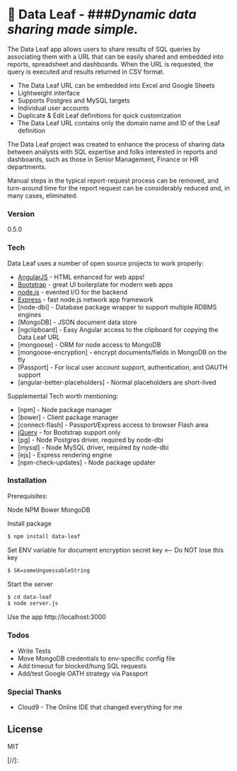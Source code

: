 # :herb: Data Leaf - ###*_Dynamic data sharing made simple._*

The Data Leaf app allows users to share results of SQL queries by associating them with a URL that can be easily shared and embedded into reports, spreadsheet and dashboards. When the URL is requested, the query is executed and results returned in CSV format.

  - The Data Leaf URL can be embedded into Excel and Google Sheets
  - Lightweight interface
  - Supports Postgres and MySQL targets
  - Individual user accounts
  - Duplicate & Edit Leaf definitions for quick customization
  - The Data Leaf URL contains only the domain name and ID of the Leaf definition

The Data Leaf project was created to enhance the process of sharing data between analysts with SQL expertise and folks interested in reports and dashboards, such as those in Senior Management, Finance or HR departments.

Manual steps in the typical report-request process can be removed, and turn-around time for the report request can be considerably reduced and, in many cases, eliminated.

### Version
0.5.0

### Tech

Data Leaf uses a number of open source projects to work properly:

* [AngularJS] - HTML enhanced for web apps!
* [Bootstrap] - great UI boilerplate for modern web apps
* [node.js] - evented I/O for the backend
* [Express] - fast node.js network app framework
* [node-dbi] - Database package wrapper to support multiple RDBMS engines
* [MongoDB] - JSON document data store
* [ngclipboard] - Easy Angular access to the clipboard for copying the Data Leaf URL
* [mongoose] - ORM for node access to MongoDB
* [mongoose-encryption] - encrypt documents/fields in MongoDB on the fly
* [Passport] - For local user account support, authentication, and OAUTH support
* [angular-better-placeholders] - Normal placeholders are short-lived

Supplemental Tech worth mentioning:

* [npm] - Node package manager
* [bower] - Client package manager
* [connect-flash] - Passport/Express access to browser Flash area
* [jQuery] - for Bootstrap support only
* [pg] - Node Postgres driver, required by node-dbi
* [mysql] - Node MySQL driver, required by node-dbi
* [ejs] - Express rendering engine
* [npm-check-updates] - Node package updater

### Installation

Prerequisites:

Node
NPM
Bower
MongoDB

Install package
```sh
$ npm install data-leaf
```

Set ENV variable for document encryption secret key <— Do NOT lose this key
```sh
$ SK=someUnguessableString
```

Start the server
```sh
$ cd data-leaf
$ node server.js
```

Use the app
http://localhost:3000

### Todos

 - Write Tests
 - Move MongoDB credentials to env-specific config file
 - Add timeout for blocked/hung SQL requests
 - Add/test Google OATH strategy via Passport

### Special Thanks

 - Cloud9 - The Online IDE that changed everything for me

License
----

MIT

[//]:

   [node.js]: <http://nodejs.org>
   [Bootstrap]: <http://twitter.github.com/bootstrap/>
   [jQuery]: <http://jquery.com>
   [express]: <http://expressjs.com>
   [AngularJS]: <http://angularjs.org>
